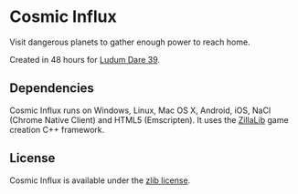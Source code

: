 Cosmic Influx
=============

Visit dangerous planets to gather enough power to reach home.

Created in 48 hours for [Ludum Dare 39](https://ldjam.com/events/ludum-dare/39/$43753).

## Dependencies

Cosmic Influx runs on Windows, Linux, Mac OS X, Android, iOS, NaCl (Chrome Native Client) and HTML5 (Emscripten).
It uses the [ZillaLib](https://github.com/schellingb/ZillaLib) game creation C++ framework.

## License

Cosmic Influx is available under the [zlib license](http://www.gzip.org/zlib/zlib_license.html).

